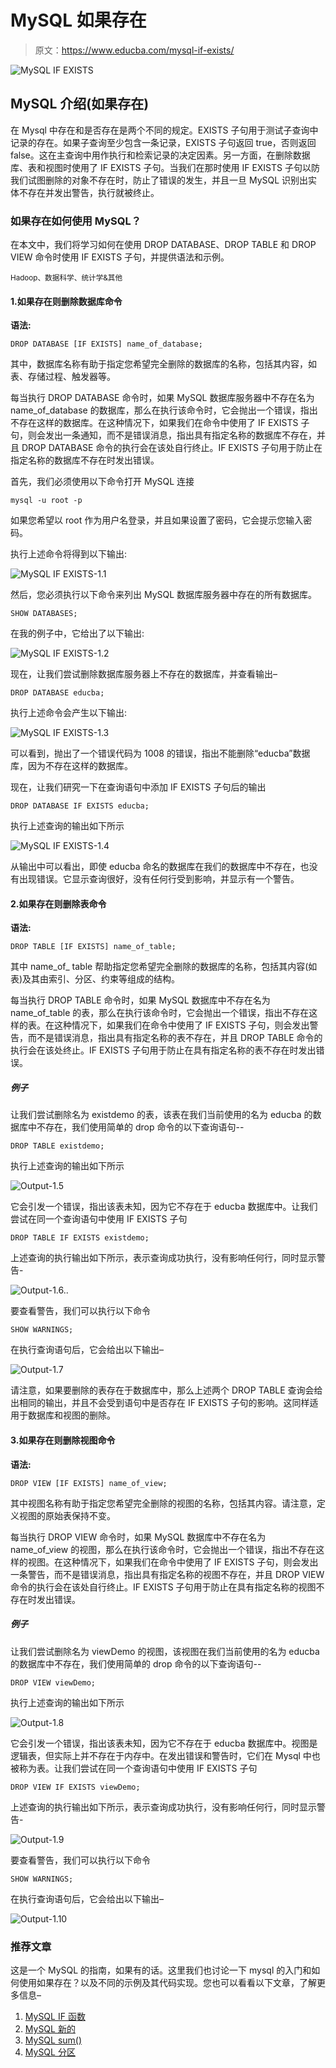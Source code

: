 # MySQL 如果存在

> 原文：<https://www.educba.com/mysql-if-exists/>

![MySQL IF EXISTS](img/127f850d83db2f7dafb0684647d6e3bd.png)



## MySQL 介绍(如果存在)

在 Mysql 中存在和是否存在是两个不同的规定。EXISTS 子句用于测试子查询中记录的存在。如果子查询至少包含一条记录，EXISTS 子句返回 true，否则返回 false。这在主查询中用作执行和检索记录的决定因素。另一方面，在删除数据库、表和视图时使用了 IF EXISTS 子句。当我们在那时使用 IF EXISTS 子句以防我们试图删除的对象不存在时，防止了错误的发生，并且一旦 MySQL 识别出实体不存在并发出警告，执行就被终止。

### 如果存在如何使用 MySQL？

在本文中，我们将学习如何在使用 DROP DATABASE、DROP TABLE 和 DROP VIEW 命令时使用 IF EXISTS 子句，并提供语法和示例。

<small>Hadoop、数据科学、统计学&其他</small>

#### 1.如果存在则删除数据库命令

**语法:**

`DROP DATABASE [IF EXISTS] name_of_database;`

其中，数据库名称有助于指定您希望完全删除的数据库的名称，包括其内容，如表、存储过程、触发器等。

每当执行 DROP DATABASE 命令时，如果 MySQL 数据库服务器中不存在名为 name_of_database 的数据库，那么在执行该命令时，它会抛出一个错误，指出不存在这样的数据库。在这种情况下，如果我们在命令中使用了 IF EXISTS 子句，则会发出一条通知，而不是错误消息，指出具有指定名称的数据库不存在，并且 DROP DATABASE 命令的执行会在该处自行终止。IF EXISTS 子句用于防止在指定名称的数据库不存在时发出错误。

首先，我们必须使用以下命令打开 MySQL 连接

`mysql -u root -p`

如果您希望以 root 作为用户名登录，并且如果设置了密码，它会提示您输入密码。

执行上述命令将得到以下输出:

![MySQL IF EXISTS-1.1](img/53d2d0519905dd707d9b3ba8069915d6.png)



然后，您必须执行以下命令来列出 MySQL 数据库服务器中存在的所有数据库。

`SHOW DATABASES;`

在我的例子中，它给出了以下输出:

![MySQL IF EXISTS-1.2](img/237a2c6838e258205e486e881db1b9d5.png)



现在，让我们尝试删除数据库服务器上不存在的数据库，并查看输出–

`DROP DATABASE educba;`

执行上述命令会产生以下输出:

![MySQL IF EXISTS-1.3](img/f8c7417989c4e3351acbede75a5a00f7.png)



可以看到，抛出了一个错误代码为 1008 的错误，指出不能删除“educba”数据库，因为不存在这样的数据库。

现在，让我们研究一下在查询语句中添加 IF EXISTS 子句后的输出

`DROP DATABASE IF EXISTS educba;`

执行上述查询的输出如下所示

![MySQL IF EXISTS-1.4](img/2a603dc23f71908d9319978d06af80fe.png)



从输出中可以看出，即使 educba 命名的数据库在我们的数据库中不存在，也没有出现错误。它显示查询很好，没有任何行受到影响，并显示有一个警告。

#### 2.如果存在则删除表命令

**语法:**

`DROP TABLE [IF EXISTS] name_of_table;`

其中 name_of_ table 帮助指定您希望完全删除的数据库的名称，包括其内容(如表)及其由索引、分区、约束等组成的结构。

每当执行 DROP TABLE 命令时，如果 MySQL 数据库中不存在名为 name_of_table 的表，那么在执行该命令时，它会抛出一个错误，指出不存在这样的表。在这种情况下，如果我们在命令中使用了 IF EXISTS 子句，则会发出警告，而不是错误消息，指出具有指定名称的表不存在，并且 DROP TABLE 命令的执行会在该处终止。IF EXISTS 子句用于防止在具有指定名称的表不存在时发出错误。

##### 例子

让我们尝试删除名为 existdemo 的表，该表在我们当前使用的名为 educba 的数据库中不存在，我们使用简单的 drop 命令的以下查询语句--

`DROP TABLE existdemo;`

执行上述查询的输出如下所示

![Output-1.5](img/8c4d500ce78888e6a58fdcb18da80536.png)



它会引发一个错误，指出该表未知，因为它不存在于 educba 数据库中。让我们尝试在同一个查询语句中使用 IF EXISTS 子句

`DROP TABLE IF EXISTS existdemo;`

上述查询的执行输出如下所示，表示查询成功执行，没有影响任何行，同时显示警告-

![Output-1.6..](img/998883fa08702abbb3ae37c69a2c5efd.png)



要查看警告，我们可以执行以下命令

`SHOW WARNINGS;`

在执行查询语句后，它会给出以下输出–

![Output-1.7](img/839da3563829819407dbba8a83c4ec75.png)



请注意，如果要删除的表存在于数据库中，那么上述两个 DROP TABLE 查询会给出相同的输出，并且不会受到语句中是否存在 IF EXISTS 子句的影响。这同样适用于数据库和视图的删除。

#### 3.如果存在则删除视图命令

**语法:**

`DROP VIEW [IF EXISTS] name_of_view;`

其中视图名称有助于指定您希望完全删除的视图的名称，包括其内容。请注意，定义视图的原始表保持不变。

每当执行 DROP VIEW 命令时，如果 MySQL 数据库中不存在名为 name_of_view 的视图，那么在执行该命令时，它会抛出一个错误，指出不存在这样的视图。在这种情况下，如果我们在命令中使用了 IF EXISTS 子句，则会发出一条警告，而不是错误消息，指出具有指定名称的视图不存在，并且 DROP VIEW 命令的执行会在该处自行终止。IF EXISTS 子句用于防止在具有指定名称的视图不存在时发出错误。

##### 例子

让我们尝试删除名为 viewDemo 的视图，该视图在我们当前使用的名为 educba 的数据库中不存在，我们使用简单的 drop 命令的以下查询语句--

`DROP VIEW viewDemo;`

执行上述查询的输出如下所示

![Output-1.8](img/ef0c78601a6614f830c61d89370d727d.png)



它会引发一个错误，指出该表未知，因为它不存在于 educba 数据库中。视图是逻辑表，但实际上并不存在于内存中。在发出错误和警告时，它们在 Mysql 中也被称为表。让我们尝试在同一个查询语句中使用 IF EXISTS 子句

`DROP VIEW IF EXISTS viewDemo;`

上述查询的执行输出如下所示，表示查询成功执行，没有影响任何行，同时显示警告-

![Output-1.9](img/b66a17bf09d39ac181a0531f0fa980bf.png)



要查看警告，我们可以执行以下命令

`SHOW WARNINGS;`

在执行查询语句后，它会给出以下输出–

![Output-1.10](img/d5bd1cad94b60ee1af4946bbf5d955b1.png)



### 推荐文章

这是一个 MySQL 的指南，如果有的话。这里我们也讨论一下 mysql 的入门和如何使用如果存在？以及不同的示例及其代码实现。您也可以看看以下文章，了解更多信息–

1.  [MySQL IF 函数](https://www.educba.com/mysql-if-function/)
2.  [MySQL 新的](https://www.educba.com/mysql-uuid/)
3.  [MySQL sum()](https://www.educba.com/mysql-sum/)
4.  [MySQL 分区](https://www.educba.com/mysql-partition/)





